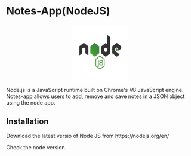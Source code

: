 # Notes-App(NodeJS)
<p align="center">
  <img src="images/nodejs-1-logo.png" height=150px width=150px>
</p>
<p> Node.js is a JavaScript runtime built on Chrome's V8 JavaScript engine. Notes-app allows users to add, remove and save notes in a JSON object using the node app.
</p>

<h2> Installation </h2>
<p> Download the latest versio of Node JS from https://nodejs.org/en/ </p>
<p> Check the node version. </p>

